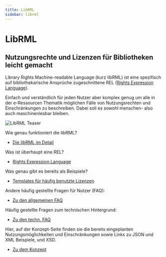 ```yaml
---
title: LibRML
sidebar: librml
---
```

# LibRML
## Nutzungsrechte und Lizenzen für Bibliotheken leicht gemacht

Library Rights Machine-readable Language (kurz libRML) ist eine spezifisch auf bibliothekarische Ansprüche zugeschnittene REL ([Rights Expression Language](rel.markdown)).

Einfach und verständlich für jeden Nutzer aber komplex genug um alle in der e-Ressourcen Thematik möglichen Fälle von Nutzungsrechten und Einschränkungen zu beschreiben. Dabei soll es sowohl menschen- also auch maschinenlesbar bleiben.

<img src="{{site.baseurl}}/assets/images/librml1.png" alt="LibRML Teaser" class="center">


Wie genau funktioniert die libRML? 

- [Die libRML im Detail](detail.markdown)


Was ist überhaupt eine REL? 

- [Rights Expression Language](rel.markdown)


Was genau gibt es bereits als Beispiele? 

- [Templates für häufig benutzte Lizenzen](tmpl/templates.markdown)


Andere häufig gestellte Fragen für Nutzer (FAQ):

- [Zu den allgemeinen FAQ](allgfaq.markdown)


Häufig gestellte Fragen zum technischen Hintergrund:

- [Zu den techn. FAQ](techfaq.markdown)


Hier, auf der Konzept-Seite finden sie die bereits eingeplanten Nutzungsmöglichkeiten und Einschränkungen sowie Links zu JSON und XML Beispiele, und XSD.

- [Zu dem Konzept](schema/konzept.markdown)



